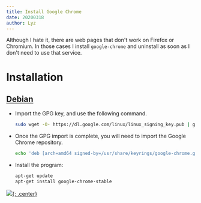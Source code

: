 ```yaml
---
title: Install Google Chrome
date: 20200318
author: Lyz
---
```


Although I hate it, there are web pages that don't work on Firefox or Chromium.
In those cases I install `google-chrome` and uninstall as soon as I don't need
to use that service.

# Installation

## [Debian](https://linuxize.com/post/how-to-install-google-chrome-web-browser-on-debian-10/)

* Import the GPG key, and use the following command.
  ```bash
  sudo wget -O- https://dl.google.com/linux/linux_signing_key.pub | gpg --dearmor > /usr/share/keyrings/google-chrome.gpg
  ```

* Once the GPG import is complete, you will need to import the Google Chrome repository.

  ```bash
  echo 'deb [arch=amd64 signed-by=/usr/share/keyrings/google-chrome.gpg] http://dl.google.com/linux/chrome/deb/ stable main' | sudo tee /etc/apt/sources.list.d/google-chrome.list
  ```

* Install the program:
  ```bash
  apt-get update
  apt-get install google-chrome-stable
  ```
[![](not-by-ai.svg){: .center}](https://notbyai.fyi)
